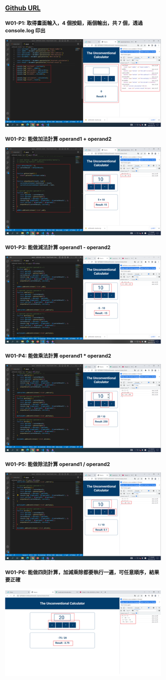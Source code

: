 ## [Github URL](https://github.com/tutelary1105/1112-1N-js-demo-211411011)

### W01-P1: 取得畫面輸入，4 個按鈕，兩個輸出，共 7 個，透過 console.log 印出

![](w01-p1.png)

### W01-P2: 能做加法計算 operand1 + operand2

![](w01-p2.png)

### W01-P3: 能做減法計算 operand1 - operand2

![](w01-p3.png)

### W01-P4: 能做乘法計算 operand1 \* operand2

![](w01-p4.png)

### W01-P5: 能做除法計算 operand1 / operand2

![](w01-p5.png)

### W01-P6: 能做四則計算，加減乘除都要執行一遍，可任意順序，結果要正確

![](w01-p6.png)
